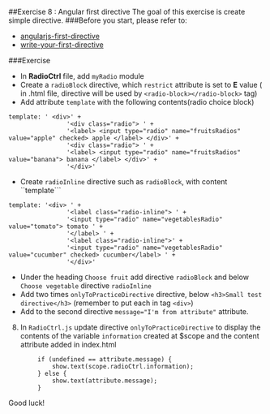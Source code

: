 ##Exercise 8 : Angular first directive
The goal of this exercise is create simple directive.
###Before you start, please refer to:
* [angularjs-first-directive](https://egghead.io/lessons/angularjs-first-directive)
* [write-your-first-directive](https://egghead.io/lessons/write-your-first-directive)

###Exercise

* In **RadioCtrl** file, add ```myRadio``` module
* Create a ```radioBlock``` directive, which ```restrict``` attribute is set to **E** value ( in .html file, directive will be used by ```<radio-block></radio-block>``` tag)
* Add attribute ```template``` with the following contents(radio choice block)

```
template: ' <div>' +
                '<div class="radio"> ' +
                '<label> <input type="radio" name="fruitsRadios" value="apple" checked> apple </label> </div>' +
                '<div class="radio"> ' +
                '<label> <input type="radio" name="fruitsRadios" value="banana"> banana </label> </div>' +
                '</div>'
```
* Create ```radioInline``` directive such as ```radioBlock```, with content ``template```

```
template: '<div> ' +
                '<label class="radio-inline"> ' +
                '<input type="radio" name="vegetablesRadio" value="tomato"> tomato ' +
                '</label> ' +
                '<label class="radio-inline">' +
                '<input type="radio" name="vegetablesRadio" value="cucumber" checked> cucumber</label> ' +
                '</div>'    
```
* Under the heading ```Choose fruit``` add directive ```radioBlock``` and below ``` Choose vegetable``` directive ```radioInline```
* Add two times ```onlyToPracticeDirective``` directive, below ```<h3>Small test directive</h3>``` (remember to put each in tag ```<div>```)
* Add to the second directive ```message="I'm from attribute"``` attribute.
8. In ```RadioCtrl.js``` update directive  ```onlyToPracticeDirective```  to display the contents of the variable ```information``` created at $scope and the content attribute added in index.html
```
        if (undefined == attribute.message) {
            show.text(scope.radioCtrl.information);
        } else {
            show.text(attribute.message);
        }
```

Good luck!
